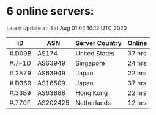 # 6 online servers:

Latest update at: Sat Aug 01 02:10:12 UTC 2020

| ID | ASN | Server Country | Online |
| -- | --- | -------------- | ------ |
| #.D09B | AS174 | United States | 37 hrs |
| #.7F1D | AS63949 | Singapore | 24 hrs |
| #.2A79 | AS63949 | Japan | 22 hrs |
| #.D369 | AS16509 | Japan | 37 hrs |
| #.33B9 | AS63888 | Hong Kong | 22 hrs |
| #.770F | AS202425 | Netherlands | 12 hrs |

